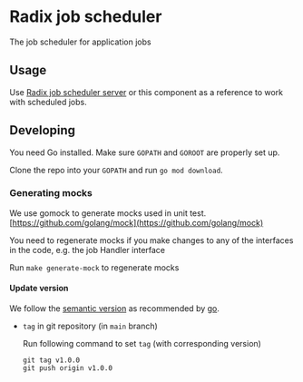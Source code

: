 # Radix job scheduler
The job scheduler for application jobs

## Usage
Use [Radix job scheduler server](https://github.com/equinor/radix-job-scheduler-server) or this component as a reference to work with scheduled jobs.

## Developing

You need Go installed. Make sure `GOPATH` and `GOROOT` are properly set up.

Clone the repo into your `GOPATH` and run `go mod download`.

### Generating mocks
We use gomock to generate mocks used in unit test. [https://github.com/golang/mock](https://github.com/golang/mock)

You need to regenerate mocks if you make changes to any of the interfaces in the code, e.g. the job Handler interface

Run `make generate-mock` to regenerate mocks

#### Update version
We follow the [semantic version](https://semver.org/) as recommended by [go](https://blog.golang.org/publishing-go-modules).
* `tag` in git repository (in `main` branch)

  Run following command to set `tag` (with corresponding version)
    ```
    git tag v1.0.0
    git push origin v1.0.0
    ```
